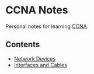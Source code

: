 # CCNA Notes

Personal notes for learning [CCNA](https://www.cisco.com/site/us/en/learn/training-certifications/certifications/enterprise/ccna/index.html).

## Contents

- [Network Devices](./notes/NetworkDevices.md/)
- [Interfaces and Cables](./notes/InterfaceCables.md/)
